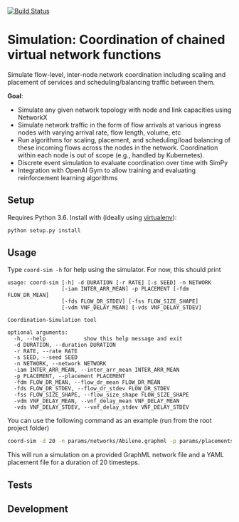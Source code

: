 [![Build Status](https://travis-ci.com/RealVNF/coordination-simulation.svg?token=LHEsk5x5tv7SsiZCzuoZ&branch=master)](https://travis-ci.com/RealVNF/coordination-simulation)

# Simulation: Coordination of chained virtual network functions

Simulate flow-level, inter-node network coordination including scaling and placement of services and scheduling/balancing traffic between them.


**Goal**:

* Simulate any given network topology with node and link capacities using NetworkX
* Simulate network traffic in the form of flow arrivals at various ingress nodes with varying arrival rate, flow length, volume, etc
* Run algorithms for scaling, placement, and scheduling/load balancing of these incoming flows across the nodes in the network. Coordination within each node is out of scope (e.g., handled by Kubernetes).
* Discrete event simulation to evaluate coordination over time with SimPy
* Integration with OpenAI Gym to allow training and evaluating reinforcement learning algorithms


## Setup

Requires Python 3.6. Install with (ideally using [virtualenv](https://virtualenv.pypa.io/en/stable/)):

```bash
python setup.py install
```


## Usage

Type `coord-sim -h` for help using the simulator. For now, this should print 

``` 
usage: coord-sim [-h] -d DURATION [-r RATE] [-s SEED] -n NETWORK
                 [-iam INTER_ARR_MEAN] -p PLACEMENT [-fdm FLOW_DR_MEAN]
                 [-fds FLOW_DR_STDEV] [-fss FLOW_SIZE_SHAPE]
                 [-vdm VNF_DELAY_MEAN] [-vds VNF_DELAY_STDEV]

Coordination-Simulation tool

optional arguments:
  -h, --help            show this help message and exit
  -d DURATION, --duration DURATION
  -r RATE, --rate RATE
  -s SEED, --seed SEED
  -n NETWORK, --network NETWORK
  -iam INTER_ARR_MEAN, --inter_arr_mean INTER_ARR_MEAN
  -p PLACEMENT, --placement PLACEMENT
  -fdm FLOW_DR_MEAN, --flow_dr_mean FLOW_DR_MEAN
  -fds FLOW_DR_STDEV, --flow_dr_stdev FLOW_DR_STDEV
  -fss FLOW_SIZE_SHAPE, --flow_size_shape FLOW_SIZE_SHAPE
  -vdm VNF_DELAY_MEAN, --vnf_delay_mean VNF_DELAY_MEAN
  -vds VNF_DELAY_STDEV, --vnf_delay_stdev VNF_DELAY_STDEV
```

You can use the following command as an example (run from the root project folder)

```bash 
coord-sim -d 20 -n params/networks/Abilene.graphml -p params/placements/Abilene.yaml 
```
This will run a simulation on a provided GraphML network file and a YAML placement file for a duration of 20 timesteps. 

## Tests

## Development
